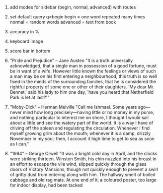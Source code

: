 1. add modes for sidebar (begin, normal, advanced) with routes
2. set default query q=begin
   begin = one word repeated many times
   normal = random words
   advanced = text from book
3. accuracy in %
4. keyboard image
5. score bar in bottom

1. "Pride and Prejudice" – Jane Austen
"It is a truth universally acknowledged, that a single man in possession of a good fortune, must be in want of a wife. However little known the feelings or views of such a man may be on his first entering a neighbourhood, this truth is so well fixed in the minds of the surrounding families, that he is considered the rightful property of some one or other of their daughters. 'My dear Mr. Bennet,' said his lady to him one day, 'have you heard that Netherfield Park is let at last?'"

2. "Moby-Dick" – Herman Melville
"Call me Ishmael. Some years ago—never mind how long precisely—having little or no money in my purse, and nothing particular to interest me on shore, I thought I would sail about a little and see the watery part of the world. It is a way I have of driving off the spleen and regulating the circulation. Whenever I find myself growing grim about the mouth; whenever it is a damp, drizzly November in my soul; then, I account it high time to get to sea as soon as I can."

3. "1984" – George Orwell
"It was a bright cold day in April, and the clocks were striking thirteen. Winston Smith, his chin nuzzled into his breast in an effort to escape the vile wind, slipped quickly through the glass doors of Victory Mansions, though not quickly enough to prevent a swirl of gritty dust from entering along with him. The hallway smelt of boiled cabbage and old rag mats. At one end of it, a coloured poster, too large for indoor display, had been tacked